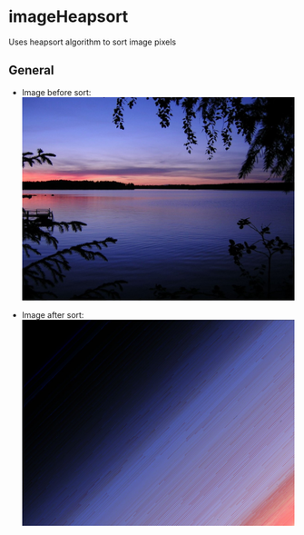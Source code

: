 # imageHeapsort
Uses heapsort algorithm to sort image pixels

## General

* Image before sort:
![alt text](https://github.com/had0pelagic/imageHeapsort/blob/master/HeapSort/HeapSort/beforeshow.jpg?raw=true)

* Image after sort:
![alt text](https://github.com/had0pelagic/imageHeapsort/blob/master/HeapSort/HeapSort/aftershow.jpg?raw=true)
